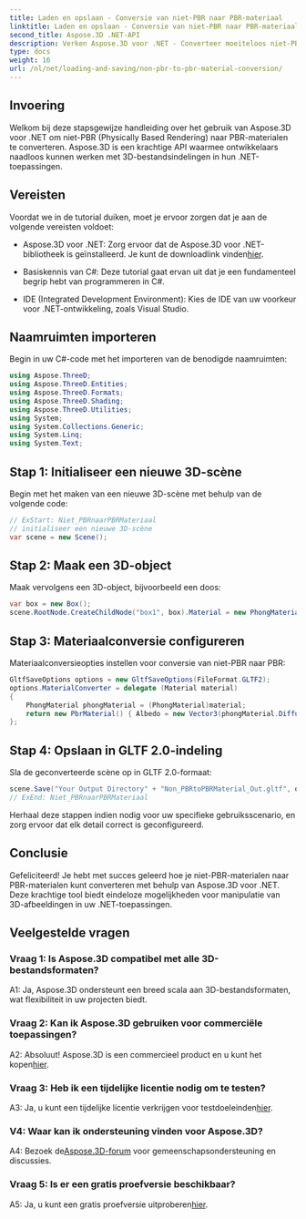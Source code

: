 ```yaml
---
title: Laden en opslaan - Conversie van niet-PBR naar PBR-materiaal
linktitle: Laden en opslaan - Conversie van niet-PBR naar PBR-materiaal
second_title: Aspose.3D .NET-API
description: Verken Aspose.3D voor .NET - Converteer moeiteloos niet-PBR naar PBR-materialen. Uitgebreide tutorial en krachtige API.
type: docs
weight: 16
url: /nl/net/loading-and-saving/non-pbr-to-pbr-material-conversion/
---
```

## Invoering

Welkom bij deze stapsgewijze handleiding over het gebruik van Aspose.3D voor .NET om niet-PBR (Physically Based Rendering) naar PBR-materialen te converteren. Aspose.3D is een krachtige API waarmee ontwikkelaars naadloos kunnen werken met 3D-bestandsindelingen in hun .NET-toepassingen.

## Vereisten

Voordat we in de tutorial duiken, moet je ervoor zorgen dat je aan de volgende vereisten voldoet:

-  Aspose.3D voor .NET: Zorg ervoor dat de Aspose.3D voor .NET-bibliotheek is geïnstalleerd. Je kunt de downloadlink vinden[hier](https://releases.aspose.com/3d/net/).

- Basiskennis van C#: Deze tutorial gaat ervan uit dat je een fundamenteel begrip hebt van programmeren in C#.

- IDE (Integrated Development Environment): Kies de IDE van uw voorkeur voor .NET-ontwikkeling, zoals Visual Studio.

## Naamruimten importeren

Begin in uw C#-code met het importeren van de benodigde naamruimten:

```csharp
using Aspose.ThreeD;
using Aspose.ThreeD.Entities;
using Aspose.ThreeD.Formats;
using Aspose.ThreeD.Shading;
using Aspose.ThreeD.Utilities;
using System;
using System.Collections.Generic;
using System.Linq;
using System.Text;
```

## Stap 1: Initialiseer een nieuwe 3D-scène

Begin met het maken van een nieuwe 3D-scène met behulp van de volgende code:

```csharp
// ExStart: Niet_PBRnaarPBRMateriaal
// initialiseer een nieuwe 3D-scène
var scene = new Scene();
```

## Stap 2: Maak een 3D-object

Maak vervolgens een 3D-object, bijvoorbeeld een doos:

```csharp
var box = new Box();
scene.RootNode.CreateChildNode("box1", box).Material = new PhongMaterial() { DiffuseColor = new Vector3(1, 0, 1) };
```

## Stap 3: Materiaalconversie configureren

Materiaalconversieopties instellen voor conversie van niet-PBR naar PBR:

```csharp
GltfSaveOptions options = new GltfSaveOptions(FileFormat.GLTF2);
options.MaterialConverter = delegate (Material material)
{
    PhongMaterial phongMaterial = (PhongMaterial)material;
    return new PbrMaterial() { Albedo = new Vector3(phongMaterial.DiffuseColor.x, phongMaterial.DiffuseColor.y, phongMaterial.DiffuseColor.z) };
};
```

## Stap 4: Opslaan in GLTF 2.0-indeling

Sla de geconverteerde scène op in GLTF 2.0-formaat:

```csharp
scene.Save("Your Output Directory" + "Non_PBRtoPBRMaterial_Out.gltf", options);
// ExEnd: Niet_PBRnaarPBRMateriaal
```

Herhaal deze stappen indien nodig voor uw specifieke gebruiksscenario, en zorg ervoor dat elk detail correct is geconfigureerd.

## Conclusie

Gefeliciteerd! Je hebt met succes geleerd hoe je niet-PBR-materialen naar PBR-materialen kunt converteren met behulp van Aspose.3D voor .NET. Deze krachtige tool biedt eindeloze mogelijkheden voor manipulatie van 3D-afbeeldingen in uw .NET-toepassingen.

## Veelgestelde vragen

### Vraag 1: Is Aspose.3D compatibel met alle 3D-bestandsformaten?

A1: Ja, Aspose.3D ondersteunt een breed scala aan 3D-bestandsformaten, wat flexibiliteit in uw projecten biedt.

### Vraag 2: Kan ik Aspose.3D gebruiken voor commerciële toepassingen?

 A2: Absoluut! Aspose.3D is een commercieel product en u kunt het kopen[hier](https://purchase.aspose.com/buy).

### Vraag 3: Heb ik een tijdelijke licentie nodig om te testen?

A3: Ja, u kunt een tijdelijke licentie verkrijgen voor testdoeleinden[hier](https://purchase.aspose.com/temporary-license/).

### V4: Waar kan ik ondersteuning vinden voor Aspose.3D?

 A4: Bezoek de[Aspose.3D-forum](https://forum.aspose.com/c/3d/18) voor gemeenschapsondersteuning en discussies.

### Vraag 5: Is er een gratis proefversie beschikbaar?

 A5: Ja, u kunt een gratis proefversie uitproberen[hier](https://releases.aspose.com/).